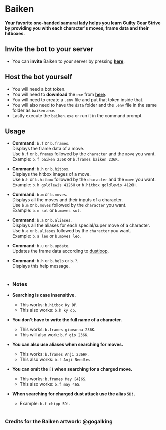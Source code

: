 # Baiken
**Your favorite one-handed samurai lady helps you learn Guilty Gear Strive \
by providing you with each character's moves, frame data and their hitboxes.**

## Invite the bot to your server
- You can **invite** Baiken to your server by pressing [**here**](https://discord.com/api/oauth2/authorize?client_id=919027797429727272&permissions=517544070208&scope=bot).

## Host the bot yourself
- You will need a bot token.
- You will need to **download** the `exe` from [**here**](https://github.com/yakiimoninja/baiken/releases/latest).
- You will need to create a `.env` file and put that token inside that.
- You will also need to have the `data` folder and the `.env` file in the same folder as `baiken.exe`.
- Lastly execute the `baiken.exe` or run it in the command prompt.

## Usage

- **Command**: `b.f` or `b.frames`. \
Displays the frame data of a move.\
Use `b.f` or `b.frames` followed by the `character` and the `move` you want.\
Example: `b.f baiken 236K` or `b.frames baiken 236K`.
  
- **Command**: `b.h` or `b.hitbox`. \
Displays the hitbox images of a move. \
Use `b.h` or `b.hitbox` followed by the `character` and the `move` you want. \
Example: `b.h goldlewis 4126H` or `b.hitbox goldlewis 4126H`.
  
- **Command**: `b.m` or `b.moves`.\
Displays all the moves and their inputs of a character.\
Use `b.m` or `b.moves` followed by the `character` you want.\
Example: `b.m sol` or `b.moves sol`.

- **Command**: `b.a` or `b.aliases`.\
Displays all the aliases for each special/super move of a character.\
Use `b.a` or `b.aliases` followed by the `character` you want.\
Example: `b.a leo` or `b.moves leo`.

- **Command**: `b.u` or `b.update`.\
Updates the frame data according to [dustloop](https://dustloop.com).

- **Command**: `b.h` or `b.help` or `b.?`.\
Displays this help message.
  
  #
- ### **Notes**

- **Searching is case insensitive.**
  - This works: `b.hitbox Ky DP`.
  - This also works: `b.h ky dp`.

- **You don't have to write the full name of a character.**
  - This works: `b.frames giovanna 236K`.
  - This will also work: `b.f gio 236K`.

- **You can also use aliases when searching for moves.**
  - This works: `b.frames Anji 236HP`.
  - This also works: `b.f Anji Needles`.

- **You can omit the `[]` when searching for a charged move.**
  - This works: `b.frames May [4]6S`.
  - This also works: `b.f may 46S`.

- **When searching for charged dust attack use the alias `5D!`.**
  - Example: `b.f chipp 5D!`.
# 
### Credits for the Baiken artwork: @gogalking
